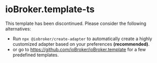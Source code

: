 # ioBroker.template-ts

This template has been discontinued. Please consider the following alternatives:
* Run `npx @iobroker/create-adapter` to automatically create a highly customized adapter based on your preferences **(recommended)**.
* or go to https://github.com/ioBroker/ioBroker.template for a few predefined templates.